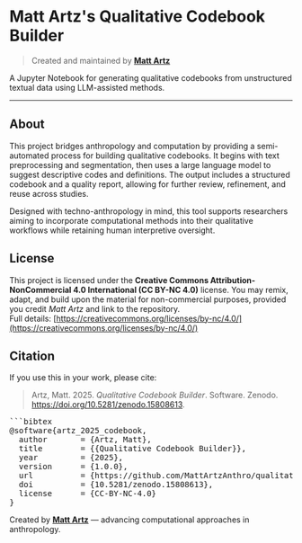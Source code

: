 # Matt Artz's Qualitative Codebook Builder

> Created and maintained by [**Matt Artz**](https://www.mattartz.me/) 

A Jupyter Notebook for generating qualitative codebooks from unstructured textual data using LLM-assisted methods.

---

## About

This project bridges anthropology and computation by providing a semi-automated process for building qualitative codebooks. It begins with text preprocessing and segmentation, then uses a large language model to suggest descriptive codes and definitions. The output includes a structured codebook and a quality report, allowing for further review, refinement, and reuse across studies.

Designed with techno-anthropology in mind, this tool supports researchers aiming to incorporate computational methods into their qualitative workflows while retaining human interpretive oversight.

## License

This project is licensed under the **Creative Commons Attribution-NonCommercial 4.0 International (CC BY-NC 4.0)** license. You may remix, adapt, and build upon the material for non-commercial purposes, provided you credit *Matt Artz* and link to the repository.  
Full details: [https://creativecommons.org/licenses/by-nc/4.0/](https://creativecommons.org/licenses/by-nc/4.0/)

## Citation

If you use this in your work, please cite:

> Artz, Matt. 2025. *Qualitative Codebook Builder*. Software. Zenodo. https://doi.org/10.5281/zenodo.15808613.

<pre>
```bibtex
@software{artz_2025_codebook,
  author       = {Artz, Matt},
  title        = {{Qualitative Codebook Builder}},
  year         = {2025},
  version      = {1.0.0},
  url          = {https://github.com/MattArtzAnthro/qualitative-codebook-builder},
  doi          = {10.5281/zenodo.15808613},
  license      = {CC-BY-NC-4.0}
}
</pre>

Created by [**Matt Artz**](https://www.mattartz.me/) — advancing computational approaches in anthropology.
